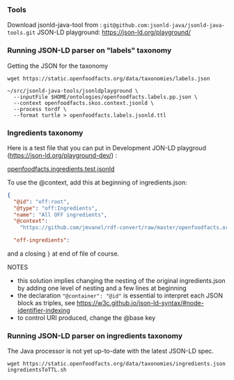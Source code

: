 ### Tools
Download jsonld-java-tool from :
`git@github.com:jsonld-java/jsonld-java-tools.git`
JSON-LD playground: https://json-ld.org/playground/

### Running JSON-LD parser on "labels" taxonomy

Getting the JSON for the taxonomy
```shell
wget https://static.openfoodfacts.org/data/taxonomies/labels.json
```

```shell
~/src/jsonld-java-tools/jsonldplayground \
  --inputFile $HOME/ontologies/openfoodfacts.labels.pp.json \
  --context openfoodfacts.skos.context.jsonld \
  --process tordf \
  --format turtle > openfoodfacts.labels.jsonld.ttl
```

### Ingredients taxonomy
Here is a test file that you can put in Development JON-LD playgroud (https://json-ld.org/playground-dev/) :

[openfoodfacts.ingredients.test.jsonld](openfoodfacts.ingredients.test.jsonld)

To use the @context, add this at beginning of ingredients.json:
```json
{
  "@id": "off:root",
  "@type": "off:Ingredients",
  "name": "All OFF ingredients",
  "@context":
    "https://github.com/jmvanel/rdf-convert/raw/master/openfoodfacts.org/openfoodfacts.ingredients.context.jsonld",

  "off-ingredients":
```
and a closing `}` at end of file of course.

NOTES
- this solution implies changing the nesting of the original ingredients.json by adding one level of nesting and a few lines at beginning
- the declaration `"@container": "@id"` is essential to interpret each JSON block as triples, see https://w3c.github.io/json-ld-syntax/#node-identifier-indexing
- to control URI produced, change the @base key

### Running JSON-LD parser on ingredients taxonomy
The Java processor is not yet up-to-date with the latest JSON-LD spec.

```shell
wget https://static.openfoodfacts.org/data/taxonomies/ingredients.json
ingredientsToTTL.sh
```

